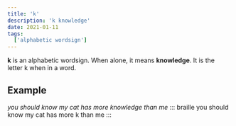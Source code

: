 ```yaml
---
title: 'k'
description: 'k knowledge'
date: 2021-01-11
tags:
  ['alphabetic wordsign']
---
```


**k** is an alphabetic wordsign. When alone, it means **knowledge**. It is the letter k when in a word.

## Example

*you should know my cat has more knowledge than me*
::: braille
you should know my cat has more k than me
:::
